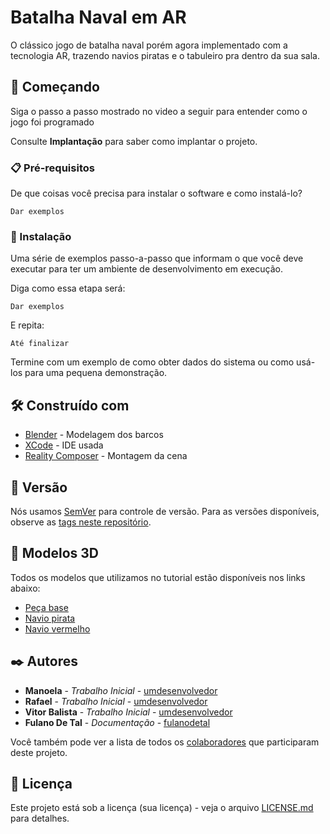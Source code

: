 # Batalha Naval em AR

O clássico jogo de batalha naval porém agora implementado com a tecnologia AR, trazendo navios piratas e o tabuleiro pra dentro da sua sala.

## 🚀 Começando

Siga o passo a passo mostrado no video a seguir para entender como o jogo foi programado

Consulte **Implantação** para saber como implantar o projeto.

### 📋 Pré-requisitos

De que coisas você precisa para instalar o software e como instalá-lo?

```
Dar exemplos
```

### 🔧 Instalação

Uma série de exemplos passo-a-passo que informam o que você deve executar para ter um ambiente de desenvolvimento em execução.

Diga como essa etapa será:

```
Dar exemplos
```

E repita:

```
Até finalizar
```

Termine com um exemplo de como obter dados do sistema ou como usá-los para uma pequena demonstração.


## 🛠️ Construído com

* [Blender](https://www.blender.org) - Modelagem dos barcos
* [XCode](https://developer.apple.com/xcode/) - IDE usada
* [Reality Composer](https://developer.apple.com/augmented-reality/tools/) - Montagem da cena

## 📌 Versão

Nós usamos [SemVer](http://semver.org/) para controle de versão. Para as versões disponíveis, observe as [tags neste repositório](https://github.com/suas/tags/do/projeto). 

## 🚤 Modelos 3D

Todos os modelos que utilizamos no tutorial estão disponíveis nos links abaixo:

* [Peça base](https://drive.google.com/file/d/1unQvERFAjnZKONzdyPsWUVfIsRlr-cV4/view?usp=sharing)
* [Navio pirata](https://drive.google.com/file/d/15ukHITTW91v6Yku-BQ1PNPIDKYgB8oPs/view?usp=sharing)
* [Navio vermelho](https://drive.google.com/file/d/1n5D-2ue2dKF0X7aYRXmDkHlgUlCwIAbU/view?usp=sharing)

## ✒️ Autores

* **Manoela** - *Trabalho Inicial* - [umdesenvolvedor](https://github.com/linkParaPerfil)
* **Rafael** - *Trabalho Inicial* - [umdesenvolvedor](https://github.com/linkParaPerfil)
* **Vitor Balista** - *Trabalho Inicial* - [umdesenvolvedor](https://github.com/linkParaPerfil)
* **Fulano De Tal** - *Documentação* - [fulanodetal](https://github.com/linkParaPerfil)

Você também pode ver a lista de todos os [colaboradores](https://github.com/usuario/projeto/colaboradores) que participaram deste projeto.

## 📄 Licença

Este projeto está sob a licença (sua licença) - veja o arquivo [LICENSE.md](https://github.com/usuario/projeto/licenca) para detalhes.
